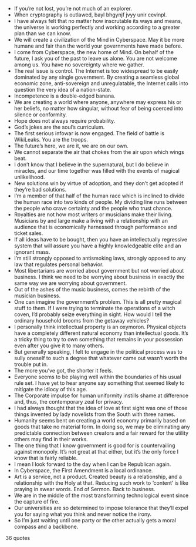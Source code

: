  - If you’re not lost, you’re not much of an explorer.
 - When cryptography is outlawed, bayl bhgynjf jvyy unir cevinpl.
 - I have always felt that no matter how inscrutable its ways and means, the universe is working perfectly and working according to a greater plan than we can know.
 - We will create a civilization of the Mind in Cyberspace. May it be more humane and fair than the world your governments have made before.
 - I come from Cyberspace, the new home of Mind. On behalf of the future, I ask you of the past to leave us alone. You are not welcome among us. You have no sovereignty where we gather.
 - The real issue is control. The Internet is too widespread to be easily dominated by any single government. By creating a seamless global economic zone, anti-sovereign and unregulatable, the Internet calls into question the very idea of a nation-state.
 - Incompetence is a double-edged banana.
 - We are creating a world where anyone, anywhere may express his or her beliefs, no matter how singular, without fear of being coerced into silence or conformity.
 - Hope does not always require probability.
 - God’s jokes are the soul’s curriculum.
 - The first serious infowar is now engaged. The field of battle is WikiLeaks. You are the troops.
 - The future’s here, we are it, we are on our own.
 - We cannot separate the air that chokes from the air upon which wings beat.
 - I don’t know that I believe in the supernatural, but I do believe in miracles, and our time together was filled with the events of magical unlikelihood.
 - New solutions win by virtue of adoption, and they don’t get adopted if they’re bad solutions.
 - I’m a member of that half of the human race which is inclined to divide the human race into two kinds of people. My dividing line runs between the people who crave certainty and the people who trust chance.
 - Royalties are not how most writers or musicians make their living. Musicians by and large make a living with a relationship with an audience that is economically harnessed through performance and ticket sales.
 - If all ideas have to be bought, then you have an intellectually regressive system that will assure you have a highly knowledgeable elite and an ignorant mass.
 - I’m still strongly opposed to antismoking laws, strongly opposed to any law that regulates personal behavior.
 - Most libertarians are worried about government but not worried about business. I think we need to be worrying about business in exactly the same way we are worrying about government.
 - Out of the ashes of the music business, comes the rebirth of the musician business.
 - One can imagine the government’s problem. This is all pretty magical stuff to them. If I were trying to terminate the operations of a witch coven, I’d probably seize everything in sight. How would I tell the ordinary household brooms from the getaway vehicles?
 - I personally think intellectual property is an oxymoron. Physical objects have a completely different natural economy than intellectual goods. It’s a tricky thing to try to own something that remains in your possession even after you give it to many others.
 - But generally speaking, I felt to engage in the political process was to sully oneself to such a degree that whatever came out wasn’t worth the trouble put in.
 - The more you’ve got, the shorter it feels.
 - Everyone seems to be playing well within the boundaries of his usual rule set. I have yet to hear anyone say something that seemed likely to mitigate the idiocy of this age.
 - The Corporate impulse for human uniformity instills shame at difference and, thus, the contemporary zeal for privacy.
 - I had always thought that the idea of love at first sight was one of those things invented by lady novelists from the South with three names.
 - Humanity seems bent on creating a world economy primarily based on goods that take no material form. In doing so, we may be eliminating any predictable connection between creators and a fair reward for the utility others may find in their works.
 - The one thing that I know government is good for is countervailing against monopoly. It’s not great at that either, but it’s the only force I know that is fairly reliable.
 - I mean I look forward to the day when I can be Republican again.
 - In Cyberspace, the First Amendment is a local ordinance.
 - Art is a service, not a product. Created beauty is a relationship, and a relationship with the Holy at that. Reducing such work to ‘content’ is like praying in swear words. End of Sermon. Back to business.
 - We are in the middle of the most transforming technological event since the capture of fire.
 - Our universities are so determined to impose tolerance that they’ll expel you for saying what you think and never notice the irony.
 - So I’m just waiting until one party or the other actually gets a moral compass and a backbone.

36 quotes